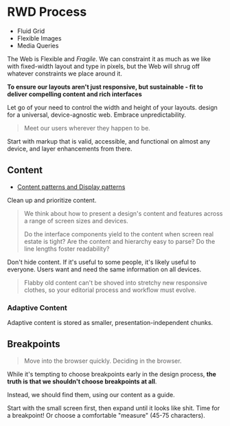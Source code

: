 # RWD Process

* Fluid Grid
* Flexible Images
* Media Queries

The Web is Flexible and *Fragile*. We can constraint it as much as we like with fixed-width layout and type in pixels, but the Web will shrug off whatever constraints we place around it.

**To ensure our layouts aren't just responsive, but sustainable - fit to deliver compelling content and rich interfaces**

Let go of your need to control the width and height of your layouts. design for a universal, device-agnostic web. Embrace unpredictability.

> Meet our users wherever they happen to be.

Start with markup that is valid, accessible, and functional on almost any device, and layer enhancements from there.

## Content

* [Content patterns and Display patterns](http://danielmall.com/articles/content-display-patterns/)

Clean up and prioritize content.

> We think about how to present a design's content and features across a range of screen sizes and devices.
>
> Do the interface components yield to the content when screen real estate is tight? Are the content and hierarchy easy to parse? Do the line lengths foster readability?

Don't hide content. If it's useful to some people, it's likely useful to everyone. Users want and need the same information on all devices.

> Flabby old content can't be shoved into stretchy new responsive clothes, so your editorial process and workflow must evolve.

### Adaptive Content

Adaptive content is stored as smaller, presentation-independent chunks.

## Breakpoints

> Move into the browser quickly. Deciding in the browser.

While it's tempting to choose breakpoints early in the design process, **the truth is that we shouldn't choose breakpoints at all**.

Instead, we should find them, using our content as a guide.

Start with the small screen first, then expand until it looks like shit. Time for a breakpoint! Or choose a comfortable "measure" (45-75 characters).






